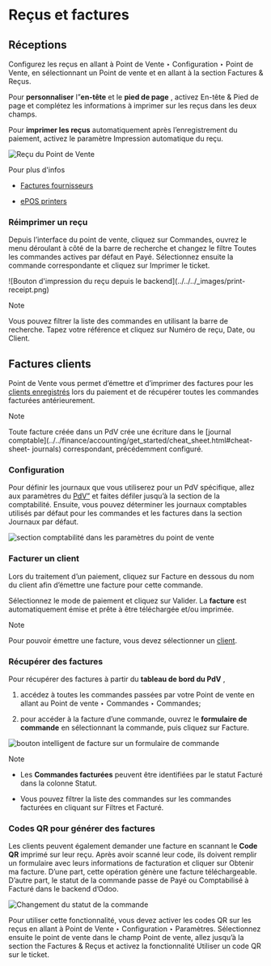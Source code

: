 # Reçus et factures

## Réceptions

Configurez les reçus en allant à Point de Vente ‣ Configuration ‣ Point de
Vente, en sélectionnant un Point de vente et en allant à la section Factures &
Reçus.

Pour **personnaliser** l”**en-tête** et le **pied de page** , activez En-tête
& Pied de page et complétez les informations à imprimer sur les reçus dans les
deux champs.

Pour **imprimer les reçus** automatiquement après l’enregistrement du
paiement, activez le paramètre Impression automatique du reçu.

![Reçu du Point de Vente](../../../_images/receipt.png)

Pour plus d'infos

  * [Factures fournisseurs](restaurant/bill_printing.html)

  * [ePOS printers](configuration/epos_printers.html)

### Réimprimer un reçu

Depuis l’interface du point de vente, cliquez sur Commandes, ouvrez le menu
déroulant à côté de la barre de recherche et changez le filtre Toutes les
commandes actives par défaut en Payé. Sélectionnez ensuite la commande
correspondante et cliquez sur Imprimer le ticket.

![Bouton d'impression du reçu depuis le backend](../../../_images/print-
receipt.png)

Note

Vous pouvez filtrer la liste des commandes en utilisant la barre de recherche.
Tapez votre référence et cliquez sur Numéro de reçu, Date, ou Client.

## Factures clients

Point de Vente vous permet d’émettre et d’imprimer des factures pour les
[clients enregistrés](../point_of_sale.html#pos-customers) lors du paiement et
de récupérer toutes les commandes facturées antérieurement.

Note

Toute facture créée dans un PdV crée une écriture dans le [journal
comptable](../../finance/accounting/get_started/cheat_sheet.html#cheat-sheet-
journals) correspondant, précédemment configuré.

### Configuration

Pour définir les journaux que vous utiliserez pour un PdV spécifique, allez
aux paramètres du [PdV”](configuration.html#configuration-settings) et faites
défiler jusqu’à la section de la comptabilité. Ensuite, vous pouvez déterminer
les journaux comptables utilisés par défaut pour les commandes et les factures
dans la section Journaux par défaut.

![section comptabilité dans les paramètres du point de
vente](../../../_images/invoice-config.png)

### Facturer un client

Lors du traitement d’un paiement, cliquez sur Facture en dessous du nom du
client afin d’émettre une facture pour cette commande.

Sélectionnez le mode de paiement et cliquez sur Valider. La **facture** est
automatiquement émise et prête à être téléchargée et/ou imprimée.

Note

Pour pouvoir émettre une facture, vous devez sélectionner un
[client](../point_of_sale.html#pos-customers).

### Récupérer des factures

Pour récupérer des factures à partir du **tableau de bord du PdV** ,

  1. accédez à toutes les commandes passées par votre Point de vente en allant au Point de vente ‣ Commandes ‣ Commandes;

  2. pour accéder à la facture d’une commande, ouvrez le **formulaire de commande** en sélectionnant la commande, puis cliquez sur Facture.

![bouton intelligent de facture sur un formulaire de
commande](../../../_images/invoice-smart-button.png)

Note

  * Les **Commandes facturées** peuvent être identifiées par le statut Facturé dans la colonne Statut.

  * Vous pouvez filtrer la liste des commandes sur les commandes facturées en cliquant sur Filtres et Facturé.

### Codes QR pour générer des factures

Les clients peuvent également demander une facture en scannant le **Code QR**
imprimé sur leur reçu. Après avoir scanné leur code, ils doivent remplir un
formulaire avec leurs informations de facturation et cliquer sur Obtenir ma
facture. D’une part, cette opération génère une facture téléchargeable.
D’autre part, le statut de la commande passe de Payé ou Comptabilisé à Facturé
dans le backend d’Odoo.

![Changement du statut de la commande](../../../_images/order-status.png)

Pour utiliser cette fonctionnalité, vous devez activer les codes QR sur les
reçus en allant à Point de Vente ‣ Configuration ‣ Paramètres. Sélectionnez
ensuite le point de vente dans le champ Point de vente, allez jusqu’à la
section the Factures & Reçus et activez la fonctionnalité Utiliser un code QR
sur le ticket.

